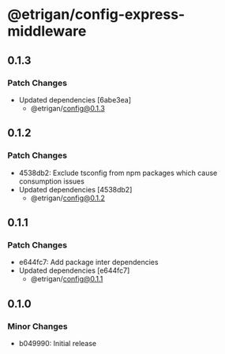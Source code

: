 # @etrigan/config-express-middleware

## 0.1.3

### Patch Changes

- Updated dependencies [6abe3ea]
  - @etrigan/config@0.1.3

## 0.1.2

### Patch Changes

- 4538db2: Exclude tsconfig from npm packages which cause consumption issues
- Updated dependencies [4538db2]
  - @etrigan/config@0.1.2

## 0.1.1

### Patch Changes

- e644fc7: Add package inter dependencies
- Updated dependencies [e644fc7]
  - @etrigan/config@0.1.1

## 0.1.0

### Minor Changes

- b049990: Initial release
